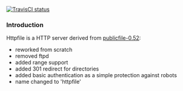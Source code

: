 [![TravisCI status](https://travis-ci.com/janmojzis/httpfile.svg?branch=master)](https://travis-ci.com/janmojzis/httpfile)

### Introduction ###
Httpfile is a HTTP server derived from [publicfile-0.52](https://cr.yp.to/publicfile.html):
* reworked from scratch
* removed ftpd
* added range support
* added 301 redirect for directories
* added basic authentication as a simple protection against robots
* name changed to 'httpfile'
